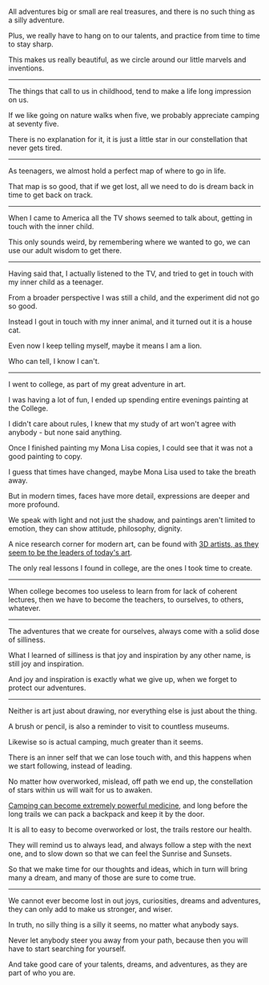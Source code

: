 All adventures big or small are real treasures,
and there is no such thing as a silly adventure.

Plus, we really have to hang on to our talents,
and practice from time to time to stay sharp.

This makes us really beautiful,
as we circle around our little marvels and inventions.

---

The things that call to us in childhood,
tend to make a life long impression on us.

If we like going on nature walks when five,
we probably appreciate camping at seventy five.

There is no explanation for it,
it is just a little star in our constellation that never gets tired.

---

As teenagers,
we almost hold a perfect map of where to go in life.

That map is so good, that if we get lost,
all we need to do is dream back in time to get back on track.

---

When I came to America all the TV shows seemed to talk about,
getting in touch with the inner child.

This only sounds weird, by remembering where we wanted to go,
we can use our adult wisdom to get there.

---

Having said that, I actually listened to the TV,
and tried to get in touch with my inner child as a teenager.

From a broader perspective I was still a child,
and the experiment did not go so good.

Instead I gout in touch with my inner animal,
and it turned out it is a house cat.

Even now I keep telling myself,
maybe it means I am a lion.

Who can tell,
I know I can't.

---

I went to college,
as part of my great adventure in art.

I was having a lot of fun,
I ended up spending entire evenings painting at the College.

I didn't care about rules,
I knew that my study of art won't agree with anybody - but none said anything.

Once I finished painting my Mona Lisa copies,
I could see that it was not a good painting to copy.

I guess that times have changed,
maybe Mona Lisa used to take the breath away.

But in modern times, faces have more detail,
expressions are deeper and more profound.

We speak with light and not just the shadow,
and paintings aren't limited to emotion, they can show attitude, philosophy, dignity.

A nice research corner for modern art,
can be found with [3D artists, as they seem to be the leaders of today's art][1].

The only real lessons I found in college,
are the ones I took time to create.

---

When college becomes too useless to learn from for lack of coherent lectures,
then we have to become the teachers, to ourselves, to others, whatever.

---

The adventures that we create for ourselves,
always come with a solid dose of silliness.

What I learned of silliness is that joy and inspiration by any other name,
is still joy and inspiration.

And joy and inspiration is exactly what we give up,
when we forget to protect our adventures.

---

Neither is art just about drawing,
nor everything else is just about the thing.

A brush or pencil,
is also a reminder to visit to countless museums.

Likewise so is actual camping,
much greater than it seems.

There is an inner self that we can lose touch with,
and this happens when we start following, instead of leading.

No matter how overworked, mislead, off path we end up,
the constellation of stars within us will wait for us to awaken.

[Camping can become extremely powerful medicine][2],
and long before the long trails we can pack a backpack and keep it by the door.

It is all to easy to become overworked or lost,
the trails restore our health.

They will remind us to always lead, and always follow a step with the next one,
and to slow down so that we can feel the Sunrise and Sunsets.

So that we make time for our thoughts and ideas,
which in turn will bring many a dream, and many of those are sure to come true.

---

We cannot ever become lost in out joys, curiosities, dreams and adventures,
they can only add to make us stronger, and wiser.

In truth,
no silly thing is a silly it seems, no matter what anybody says.

Never let anybody steer you away from your path,
because then you will have to start searching for yourself.

And take good care of your talents, dreams, and adventures,
as they are part of who you are.



[1]: https://cgsociety.org/
[2]: https://www.youtube.com/watch?v=hPSvdKTEZug
